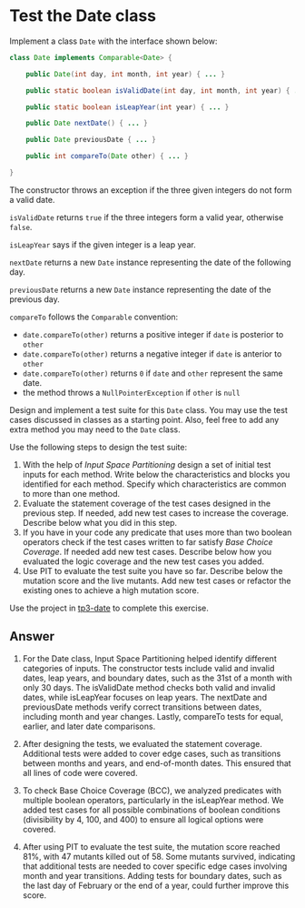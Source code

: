 # Test the Date class

Implement a class `Date` with the interface shown below:

```java
class Date implements Comparable<Date> {

    public Date(int day, int month, int year) { ... }

    public static boolean isValidDate(int day, int month, int year) { ... }

    public static boolean isLeapYear(int year) { ... }

    public Date nextDate() { ... }

    public Date previousDate { ... }

    public int compareTo(Date other) { ... }

}
```

The constructor throws an exception if the three given integers do not form a valid date.

`isValidDate` returns `true` if the three integers form a valid year, otherwise `false`.

`isLeapYear` says if the given integer is a leap year.

`nextDate` returns a new `Date` instance representing the date of the following day.

`previousDate` returns a new `Date` instance representing the date of the previous day.

`compareTo` follows the `Comparable` convention:

* `date.compareTo(other)` returns a positive integer if `date` is posterior to `other`
* `date.compareTo(other)` returns a negative integer if `date` is anterior to `other`
* `date.compareTo(other)` returns `0` if `date` and `other` represent the same date.
* the method throws a `NullPointerException` if `other` is `null` 

Design and implement a test suite for this `Date` class.
You may use the test cases discussed in classes as a starting point. 
Also, feel free to add any extra method you may need to the `Date` class.


Use the following steps to design the test suite:

1. With the help of *Input Space Partitioning* design a set of initial test inputs for each method. Write below the characteristics and blocks you identified for each method. Specify which characteristics are common to more than one method.
2. Evaluate the statement coverage of the test cases designed in the previous step. If needed, add new test cases to increase the coverage. Describe below what you did in this step.
3. If you have in your code any predicate that uses more than two boolean operators check if the test cases written to far satisfy *Base Choice Coverage*. If needed add new test cases. Describe below how you evaluated the logic coverage and the new test cases you added.
4. Use PIT to evaluate the test suite you have so far. Describe below the mutation score and the live mutants. Add new test cases or refactor the existing ones to achieve a high mutation score.

Use the project in [tp3-date](../code/tp3-date) to complete this exercise.

## Answer

1. For the Date class, Input Space Partitioning helped identify different categories of inputs. The constructor tests include valid and invalid dates, leap years, and boundary dates, such as the 31st of a month with only 30 days. The isValidDate method checks both valid and invalid dates, while isLeapYear focuses on leap years. The nextDate and previousDate methods verify correct transitions between dates, including month and year changes. Lastly, compareTo tests for equal, earlier, and later date comparisons.

2. After designing the tests, we evaluated the statement coverage. Additional tests were added to cover edge cases, such as transitions between months and years, and end-of-month dates. This ensured that all lines of code were covered.

3. To check Base Choice Coverage (BCC), we analyzed predicates with multiple boolean operators, particularly in the isLeapYear method. We added test cases for all possible combinations of boolean conditions (divisibility by 4, 100, and 400) to ensure all logical options were covered.

4. After using PIT to evaluate the test suite, the mutation score reached 81%, with 47 mutants killed out of 58. Some mutants survived, indicating that additional tests are needed to cover specific edge cases involving month and year transitions. Adding tests for boundary dates, such as the last day of February or the end of a year, could further improve this score.